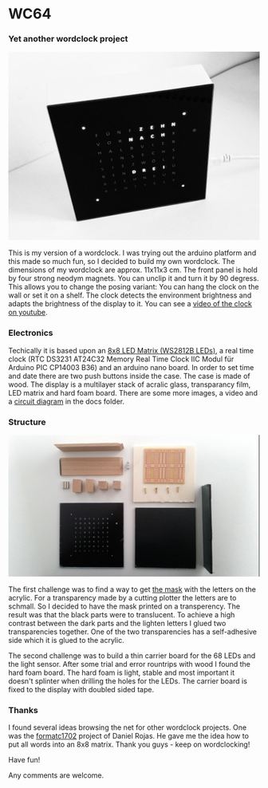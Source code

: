 # WC64
### Yet another wordclock project

![Image of wordclock](https://github.com/chess-levin/WC64/blob/master/docs/img/wc64_front.jpg)

This is my version of a wordclock. I was trying out the arduino platform and this made so much fun, so I decided to build my own wordclock. The dimensions of my wordclock are approx. 11x11x3 cm. The front panel is hold by four strong neodym magnets. You can unclip it and turn it by 90 degress. This allows you to change the posing variant: You can hang the clock on the wall or set it on a shelf. The clock detects the environment brightness and adapts the brightness of the display to it. You can see a [video of the clock on youtube](https://www.youtube.com/watch?v=TP77dVIzgcs).

### Electronics

Techically it is based upon an [8x8 LED Matrix (WS2812B LEDs)](https://github.com/chess-levin/WC64/blob/master/docs/img/wc64_matrix.jpg), a real time clock (RTC DS3231 AT24C32 Memory Real Time Clock IIC Modul für Arduino PIC CP14003 B36) and an arduino nano board. In order to set time and date there are two push buttons inside the case. The case is made of wood. The display is a multilayer stack of acralic glass, transparancy film, LED matrix and hard foam board. There are some more images, a video and a [circuit diagram](https://github.com/chess-levin/WC64/blob/master/docs/img/WC64_circuit.png) in the docs folder.

### Structure

![Image of wordclock](https://github.com/chess-levin/WC64/blob/master/docs/img/wc64_parts.jpg)

The first challenge was to find a way to get [the mask](https://github.com/chess-levin/WC64/blob/master/docs/mask_final_dt.pdf) with the letters on the acrylic. For a transparency made by a cutting plotter the letters are to schmall. So I decided to have the mask printed on a transperency. The result was that the black parts were to translucent. To achieve a high contrast between the dark parts and the lighten letters I glued two transparencies together. One of the two transparencies has a self-adhesive side which it is glued to the acrylic.

The second challenge was to build a thin carrier board for the 68 LEDs and the light sensor. After some trial and error rountrips with wood I found the hard foam board. The hard foam is light, stable and most important it doesn't splinter when drilling the holes for the LEDs. The carrier board is fixed to the display with doubled sided tape.

### Thanks

I found several ideas browsing the net for other wordclock projects. One was the [formatc1702](https://github.com/formatc1702) project of Daniel Rojas. He gave me the idea how to put all words into an 8x8 matrix. Thank you guys - keep on  wordclocking!

Have fun!

Any comments are welcome.
